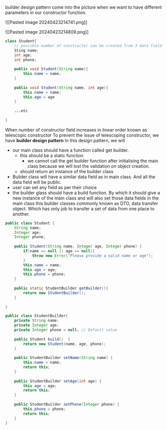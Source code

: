 builder design pattern come into the picture when we want to have different parameters in our constructor function.
 
![[Pasted image 20240423214741.png]]

![[Pasted image 20240423214809.png]]

```java
class Student{
	// possible number of constructor can be created from 3 data field = 7
	Sting name;
	int age;
	int phone;
	
	public void Student(String name){
		this.name = name;
	}
	
	public void Student(String name, int age){
		this.name = name;
		this.age = age
	}
	
	...etc
	
}
```

When number of constructor field increases in linear order known as telescopic constructor
To prevent the issue of telescoping constructor, we have **builder design pattern**
In this design pattern, we will
- our main class should have a function called get builder.
	- this should be a static function
		- we cannot call the get builder function after initialising the main class because we will lost the validation on object creation.
	- should return an instance of the builder class
- Builder class will have a similar data field as in main class. And all the data field will be public.
- user can set any field as per their choice
- the builder glass should have a build function. By which it should give a new instance of the main class and will also set those data fields in the main class
this builder classes commonly known as DTO, data transfer object. Which has only job to transfer a set of data from one place to another.

```java
public class Student {  
    String name;  
    Integer age;  
    Integer phone;  
  
    public Student(String name, Integer age, Integer phone) {  
        if(name == null || age == null){  
            throw new Error("Please provide a valid name or age");  
        }  
        this.name = name;  
        this.age = age;  
        this.phone = phone;  
    }  
  
    public static StudentBuilder getBuilder(){  
        return new StudentBuilder();  
    }  
  
}

public class StudentBuilder{  
    private String name;  
    private Integer age;  
    private Integer phone = null; // Default value  
  
    public Student build()  {  
        return new Student(name, age, phone);  
    }  
  
    public StudentBuilder setName(String name) {  
        this.name = name;  
        return this;  
    }  
  
    public StudentBuilder setAge(int age) {  
        this.age = age;  
        return this;  
    }  
  
    public StudentBuilder setPhone(Integer phone) {  
        this.phone = phone;  
        return this;  
    }  
}
```